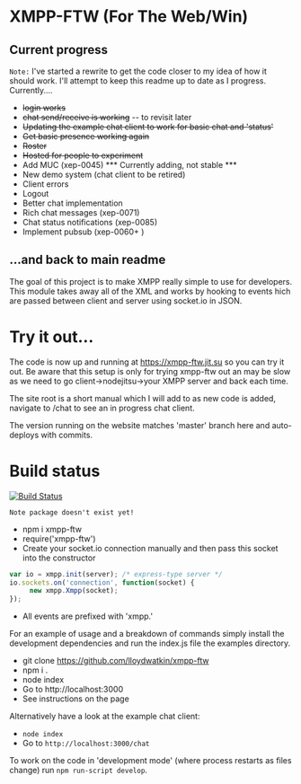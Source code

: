 # XMPP-FTW (For The Web/Win)

## Current progress

```Note:``` I've started a rewrite to get the code closer to my idea of how it should work. 
I'll attempt to keep this readme up to date as I progress. Currently....

- <del>login works</del>
- <del>chat send/receive is working</del> -- to revisit later
- <del>Updating the example chat client to work for basic chat and 'status'</del>
- <del>Get basic presence working again</del>
- <del>Roster</del>
- <del>Hosted for people to experiment</del>
- Add MUC (xep-0045)   *** Currently adding, not stable ***
- New demo system (chat client to be retired)
- Client errors
- Logout
- Better chat implementation
- Rich chat messages (xep-0071)
- Chat status notifications (xep-0085)
- Implement pubsub (xep-0060+ )


## ...and back to main readme

The goal of this project is to make XMPP really simple to use for developers. This module takes away all of the XML and works by hooking to events hich are passed between client and server using socket.io in JSON.

# Try it out...

The code is now up and running at https://xmpp-ftw.jit.su so you can try it out. Be aware that this setup is only for trying xmpp-ftw out
 an may be slow as we need to go client->nodejitsu->your XMPP server and back each time.

The site root is a short manual which I will add to as new code is added, navigate to /chat to see an in progress chat client.

The version running on the website matches 'master' branch here and auto-deploys with commits.

# Build status

[![Build Status](https://secure.travis-ci.org/lloydwatkin/xmpp-ftw.png)](http://travis-ci.org/lloydwatkin/xmpp-ftw)

``` Note package doesn't exist yet! ```

* npm i xmpp-ftw
* require('xmpp-ftw')
* Create your socket.io connection manually and then pass this socket into the constructor

```javascript
var io = xmpp.init(server); /* express-type server */
io.sockets.on('connection', function(socket) {
     new xmpp.Xmpp(socket);       
});
```
* All events are prefixed with 'xmpp.'

For an example of usage and a breakdown of commands simply install the development dependencies and run the index.js file the examples directory.

* git clone https://github.com/lloydwatkin/xmpp-ftw
* npm i .
* node index
* Go to http://localhost:3000
* See instructions on the page

Alternatively have a look at the example chat client:

* ```node index```
* Go to ```http://localhost:3000/chat```

To work on the code in 'development mode' (where process restarts as files change) run `npm run-script develop`.
